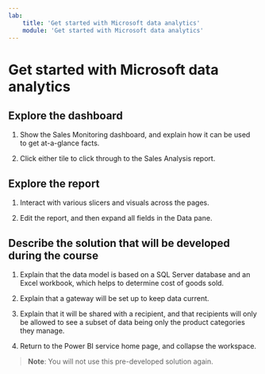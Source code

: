 ```yaml
---
lab:
    title: 'Get started with Microsoft data analytics'
    module: 'Get started with Microsoft data analytics'
---
```

# Get started with Microsoft data analytics

## Explore the dashboard

1. Show the Sales Monitoring dashboard, and explain how it can be used to get at-a-glance facts.

1. Click either tile to click through to the Sales Analysis report.

## Explore the report

1. Interact with various slicers and visuals across the pages.

1. Edit the report, and then expand all fields in the Data pane.

## Describe the solution that will be developed during the course

1. Explain that the data model is based on a SQL Server database and an Excel workbook, which helps to determine cost of goods sold.

1. Explain that a gateway will be set up to keep data current.

1. Explain that it will be shared with a recipient, and that recipients will only be allowed to see a subset of data being only the product categories they manage.

1. Return to the Power BI service home page, and collapse the workspace.

> **Note**: You will not use this pre-developed solution again.
